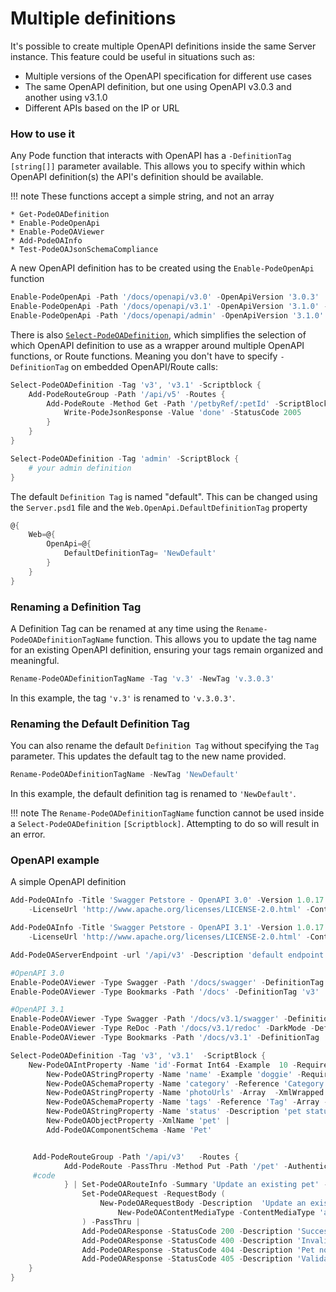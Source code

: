 
# Multiple definitions

It's possible to create multiple OpenAPI definitions inside the same Server instance. This feature could be useful in situations such as:

* Multiple versions of the OpenAPI specification for different use cases
* The same OpenAPI definition, but one using OpenAPI v3.0.3 and another using v3.1.0
* Different APIs based on the IP or URL


### How to use it
Any Pode function that interacts with OpenAPI has a `-DefinitionTag [string[]]` parameter available. This allows you to specify within which OpenAPI definition(s) the API's definition should be available.

!!! note
    These functions accept a simple string, and not an array

    * Get-PodeOADefinition
    * Enable-PodeOpenApi
    * Enable-PodeOAViewer
    * Add-PodeOAInfo
    * Test-PodeOAJsonSchemaCompliance

A new OpenAPI definition has to be created using the `Enable-PodeOpenApi` function

```powershell
Enable-PodeOpenApi -Path '/docs/openapi/v3.0' -OpenApiVersion '3.0.3'  -DefinitionTag 'v3'
Enable-PodeOpenApi -Path '/docs/openapi/v3.1' -OpenApiVersion '3.1.0' -DefinitionTag 'v3.1'
Enable-PodeOpenApi -Path '/docs/openapi/admin' -OpenApiVersion '3.1.0' -DefinitionTag 'admin'
```

There is also [`Select-PodeOADefinition`](../../../Functions/OpenApi/Select-PodeOADefinition), which simplifies the selection of which OpenAPI definition to use as a wrapper around multiple OpenAPI functions, or Route functions. Meaning you don't have to specify `-DefinitionTag` on embedded OpenAPI/Route calls:

```powershell
Select-PodeOADefinition -Tag 'v3', 'v3.1' -Scriptblock {
    Add-PodeRouteGroup -Path '/api/v5' -Routes {
        Add-PodeRoute -Method Get -Path '/petbyRef/:petId' -ScriptBlock {
            Write-PodeJsonResponse -Value 'done' -StatusCode 2005
        }
    }
}

Select-PodeOADefinition -Tag 'admin' -ScriptBlock {
    # your admin definition
}
```

The default `Definition Tag` is named "default". This can be changed using the `Server.psd1` file and the `Web.OpenApi.DefaultDefinitionTag` property

```powershell
@{
    Web=@{
        OpenApi=@{
            DefaultDefinitionTag= 'NewDefault'
        }
    }
}
```

### Renaming a Definition Tag

A Definition Tag can be renamed at any time using the `Rename-PodeOADefinitionTagName` function. This allows you to update the tag name for an existing OpenAPI definition, ensuring your tags remain organized and meaningful.

```powershell
Rename-PodeOADefinitionTagName -Tag 'v.3' -NewTag 'v.3.0.3'
```

In this example, the tag `'v.3'` is renamed to `'v.3.0.3'`.

### Renaming the Default Definition Tag

You can also rename the default `Definition Tag` without specifying the `Tag` parameter. This updates the default tag to the new name provided.

```powershell
Rename-PodeOADefinitionTagName -NewTag 'NewDefault'
```

In this example, the default definition tag is renamed to `'NewDefault'`.

!!! note
The `Rename-PodeOADefinitionTagName` function cannot be used inside a `Select-PodeOADefinition` `[Scriptblock]`. Attempting to do so will result in an error.

### OpenAPI example

A simple OpenAPI definition

```powershell
Add-PodeOAInfo -Title 'Swagger Petstore - OpenAPI 3.0' -Version 1.0.17 -Description $InfoDescription  -TermsOfService 'http://swagger.io/terms/' -LicenseName 'Apache 2.0' `
    -LicenseUrl 'http://www.apache.org/licenses/LICENSE-2.0.html' -ContactName 'API Support' -ContactEmail 'apiteam@swagger.io' -DefinitionTag 'v3'

Add-PodeOAInfo -Title 'Swagger Petstore - OpenAPI 3.1' -Version 1.0.17 -Description $InfoDescription  -TermsOfService 'http://swagger.io/terms/' -LicenseName 'Apache 2.0' `
    -LicenseUrl 'http://www.apache.org/licenses/LICENSE-2.0.html' -ContactName 'API Support' -ContactEmail 'apiteam@swagger.io' -DefinitionTag 'v3.1'

Add-PodeOAServerEndpoint -url '/api/v3' -Description 'default endpoint' -DefinitionTag 'v3', 'v3.1'

#OpenAPI 3.0
Enable-PodeOAViewer -Type Swagger -Path '/docs/swagger' -DefinitionTag 'v3'
Enable-PodeOAViewer -Type Bookmarks -Path '/docs' -DefinitionTag 'v3'

#OpenAPI 3.1
Enable-PodeOAViewer -Type Swagger -Path '/docs/v3.1/swagger' -DefinitionTag 'v3.1'
Enable-PodeOAViewer -Type ReDoc -Path '/docs/v3.1/redoc' -DarkMode -DefinitionTag 'v3.1'
Enable-PodeOAViewer -Type Bookmarks -Path '/docs/v3.1' -DefinitionTag 'v3.1'

Select-PodeOADefinition -Tag 'v3', 'v3.1'  -ScriptBlock {
    New-PodeOAIntProperty -Name 'id'-Format Int64 -Example  10 -Required |
        New-PodeOAStringProperty -Name 'name' -Example 'doggie' -Required |
        New-PodeOASchemaProperty -Name 'category' -Reference 'Category' |
        New-PodeOAStringProperty -Name 'photoUrls' -Array  -XmlWrapped -XmlItemName 'photoUrl' -Required |
        New-PodeOASchemaProperty -Name 'tags' -Reference 'Tag' -Array -XmlWrapped |
        New-PodeOAStringProperty -Name 'status' -Description 'pet status in the store' -Enum @('available', 'pending', 'sold') |
        New-PodeOAObjectProperty -XmlName 'pet' |
        Add-PodeOAComponentSchema -Name 'Pet'


     Add-PodeRouteGroup -Path '/api/v3'   -Routes {
            Add-PodeRoute -PassThru -Method Put -Path '/pet' -Authentication 'merged_auth_nokey' -Scope 'write:pets', 'read:pets' -ScriptBlock {
     #code
            } | Set-PodeOARouteInfo -Summary 'Update an existing pet' -Description 'Update an existing pet by Id' -Tags 'pet' -OperationId 'updatePet' -PassThru |
                Set-PodeOARequest -RequestBody (
                    New-PodeOARequestBody -Description  'Update an existent pet in the store' -Required -Content (
                        New-PodeOAContentMediaType -ContentMediaType 'application/json', 'application/xml' -Content 'Pet'  )
                ) -PassThru |
                Add-PodeOAResponse -StatusCode 200 -Description 'Successful operation' -Content (New-PodeOAContentMediaType -ContentMediaType 'application/json', 'application/xml' -Content 'Pet' ) -PassThru |
                Add-PodeOAResponse -StatusCode 400 -Description 'Invalid ID supplied' -PassThru |
                Add-PodeOAResponse -StatusCode 404 -Description 'Pet not found' -PassThru |
                Add-PodeOAResponse -StatusCode 405 -Description 'Validation exception'
    }
}
```
